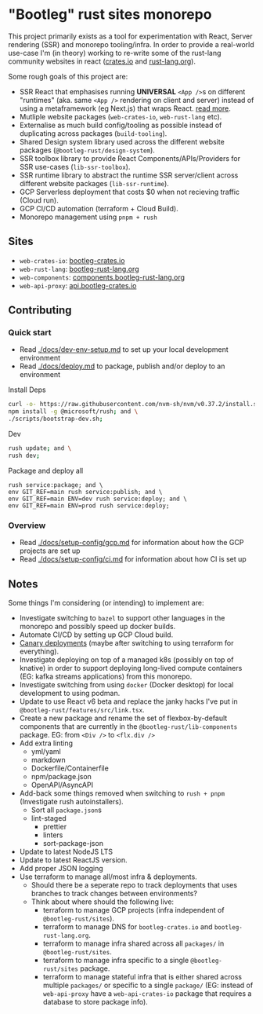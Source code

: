 # "Bootleg" rust sites monorepo

This project primarily exists as a tool for experimentation with React, Server rendering (SSR) and monorepo tooling/infra. In order to provide a real-world use-case I'm (in theory) working to re-write some of the rust-lang community websites in react ([crates.io](https://crates.io/) and [rust-lang.org](https://www.rust-lang.org/)).

Some rough goals of this project are:

- SSR React that emphasises running **UNIVERSAL** `<App />`s on different "runtimes" (aka. same `<App />` rendering on client and server) instead of using a metaframework (eg Next.js) that wraps React. [read more](./docs/articles/react-runtime-vs-metaframework.md).
- Mutliple website packages (`web-crates-io`, `web-rust-lang` etc).
- Externalise as much build config/tooling as possible instead of duplicating across packages (`build-tooling`).
- Shared Design system library used across the different website packages (`@bootleg-rust/design-system`).
- SSR toolbox library to provide React Components/APIs/Providers for SSR use-cases (`lib-ssr-toolbox`).
- SSR runtime library to abstract the runtime SSR server/client across different website packages (`lib-ssr-runtime`).
- GCP Serverless deployment that costs $0 when not recieving traffic (Cloud run).
- GCP CI/CD automation (terraform + Cloud Build).
- Monorepo management using `pnpm + rush`

## Sites

- `web-crates-io`: [bootleg-crates.io](https://bootleg-crates.io)
- `web-rust-lang`: [bootleg-rust-lang.org](https://bootleg-rust-lang.org)
- `web-components`: [components.bootleg-rust-lang.org](https://components.bootleg-rust-lang.org)
- `web-api-proxy`: [api.bootleg-crates.io](https://api.bootleg-crates.io/api/v1/summary)

## Contributing

### Quick start

- Read [./docs/dev-env-setup.md](./docs/dev-env-setup.md) to set up your local development environment
- Read [./docs/deploy.md](./docs/deploy.md) to package, publish and/or deploy to an environment

Install Deps

```sh
curl -o- https://raw.githubusercontent.com/nvm-sh/nvm/v0.37.2/install.sh | bash; and \
npm install -g @microsoft/rush; and \
./scripts/bootstrap-dev.sh;
```

Dev

```sh
rush update; and \
rush dev;
```

Package and deploy all

```fish
rush service:package; and \
env GIT_REF=main rush service:publish; and \
env GIT_REF=main ENV=dev rush service:deploy; and \
env GIT_REF=main ENV=prod rush service:deploy;
```

### Overview

- Read [./docs/setup-config/gcp.md](./docs/setup-config/gcp.md) for information about how the GCP projects are set up
- Read [./docs/setup-config/ci.md](./docs/setup-config/ci.md) for information about how CI is set up

## Notes

Some things I'm considering (or intending) to implement are:

- Investigate switching to `bazel` to support other languages in the monorepo and possibly speed up docker builds.
- Automate CI/CD by setting up GCP Cloud build.
- [Canary deployments](https://github.com/ahmetb/cloud-run-faq#how-to-do-canary-or-bluegreen-deployments-on-cloud-run) (maybe after switching to using terraform for everything).
- Investigate deploying on top of a managed k8s (possibly on top of knative) in order to support deploying long-lived compute containers (EG: kafka streams applications) from this monorepo.
- Investigate switching from using `docker` (Docker desktop) for local development to using podman.
- Update to use React v6 beta and replace the janky hacks I've put in `@bootleg-rust/features/src/link.tsx`.
- Create a new package and rename the set of flexbox-by-default components that are currently in the `@bootleg-rust/lib-components` package. EG: from `<Div />` to `<flx.div />`
- Add extra linting
  - yml/yaml
  - markdown
  - Dockerfile/Containerfile
  - npm/package.json
  - OpenAPI/AsyncAPI
- Add-back some things removed when switching to `rush + pnpm` (Investigate rush autoinstallers).
  - Sort all `package.json`s
  - lint-staged
    - prettier
    - linters
    - sort-package-json
- Update to latest NodeJS LTS
- Update to latest ReactJS version.
- Add proper JSON logging
- Use terraform to manage all/most infra & deployments.
  - Should there be a seperate repo to track deployments that uses branches to track changes between environments?
  - Think about where should the following live:
    - terraform to manage GCP projects (infra independent of `@bootleg-rust/sites`).
    - terraform to manage DNS for `bootleg-crates.io` and `bootleg-rust-lang.org`.
    - terraform to manage infra shared across all `packages/` in `@bootleg-rust/sites`.
    - terraform to manage infra specific to a single `@bootleg-rust/sites` package.
    - terraform to manage stateful infra that is either shared across multiple `packages/` or specific to a single `package/` (EG: instead of `web-api-proxy` have a `web-api-crates-io` package that requires a database to store package info).
